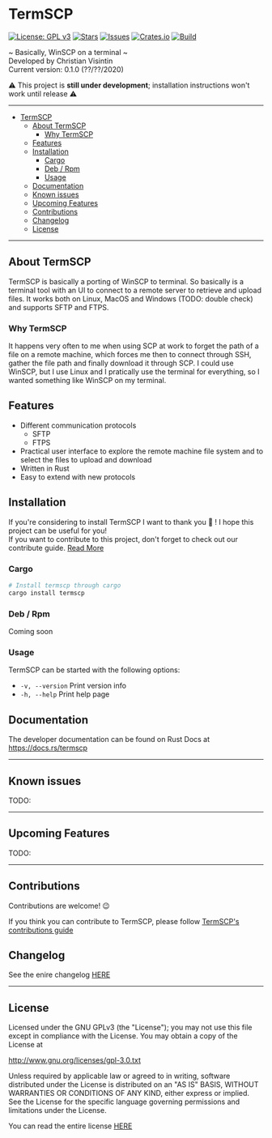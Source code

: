# TermSCP

[![License: GPL v3](https://img.shields.io/badge/License-GPLv3-blue.svg)](https://www.gnu.org/licenses/gpl-3.0) [![Stars](https://img.shields.io/github/stars/ChristianVisintin/TermSCP.svg)](https://github.com/ChristianVisintin/TermSCP) [![Issues](https://img.shields.io/github/issues/ChristianVisintin/TermSCP.svg)](https://github.com/ChristianVisintin/TermSCP/issues) [![Crates.io](https://img.shields.io/badge/crates.io-v0.1.0-orange.svg)](https://crates.io/crates/termscp) [![Build](https://github.com/ChristianVisintin/TermSCP/workflows/Rust/badge.svg)](https://github.com/ChristianVisintin/TermSCP/actions)

~ Basically, WinSCP on a terminal ~  
Developed by Christian Visintin  
Current version: 0.1.0 (??/??/2020)

⚠ This project is **still under development**; installation instructions won't work until release ⚠

---

- [TermSCP](#termscp)
  - [About TermSCP](#about-termscp)
    - [Why TermSCP](#why-termscp)
  - [Features](#features)
  - [Installation](#installation)
    - [Cargo](#cargo)
    - [Deb / Rpm](#deb--rpm)
    - [Usage](#usage)
  - [Documentation](#documentation)
  - [Known issues](#known-issues)
  - [Upcoming Features](#upcoming-features)
  - [Contributions](#contributions)
  - [Changelog](#changelog)
  - [License](#license)

---

## About TermSCP

TermSCP is basically a porting of WinSCP to terminal. So basically is a terminal tool with an UI to connect to a remote server to retrieve and upload files. It works both on Linux, MacOS and Windows (TODO: double check) and supports SFTP and FTPS.

### Why TermSCP

It happens very often to me when using SCP at work to forget the path of a file on a remote machine, which forces me then to connect through SSH, gather the file path and finally download it through SCP. I could use WinSCP, but I use Linux and I pratically use the terminal for everything, so I wanted something like WinSCP on my terminal.

## Features

- Different communication protocols
  - SFTP
  - FTPS
- Practical user interface to explore the remote machine file system and to select the files to upload and download
- Written in Rust
- Easy to extend with new protocols

## Installation

If you're considering to install TermSCP I want to thank you 💛 ! I hope this project can be useful for you!  
If you want to contribute to this project, don't forget to check out our contribute guide. [Read More](CONTRIBUTING.md)

### Cargo

```sh
# Install termscp through cargo
cargo install termscp
```

### Deb / Rpm

Coming soon

### Usage

TermSCP can be started with the following options:

- `-v, --version` Print version info
- `-h, --help` Print help page

## Documentation

The developer documentation can be found on Rust Docs at <https://docs.rs/termscp>

---

## Known issues

TODO:

---

## Upcoming Features

TODO:

---

## Contributions

Contributions are welcome! 😉

If you think you can contribute to TermSCP, please follow [TermSCP's contributions guide](CONTRIBUTING.md)

## Changelog

See the enire changelog [HERE](CHANGELOG.md)

---

## License

Licensed under the GNU GPLv3 (the "License"); you may not use this file except in compliance with the License. You may obtain a copy of the License at

<http://www.gnu.org/licenses/gpl-3.0.txt>

Unless required by applicable law or agreed to in writing, software distributed under the License is distributed on an "AS IS" BASIS, WITHOUT WARRANTIES OR CONDITIONS OF ANY KIND, either express or implied. See the License for the specific language governing permissions and limitations under the License.

You can read the entire license [HERE](LICENSE)
